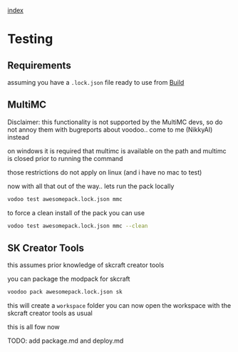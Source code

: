 [index](index)

# Testing

## Requirements

assuming you have a `.lock.json` file ready to use from
[Build](build)

## MultiMC

Disclaimer: this functionality is not supported by the MultiMC devs, so do not
annoy them with bugreports about voodoo.. come to me (NikkyAI) instead

on windows it is required that multimc is available on the path
and multimc is closed prior to running the command

those restrictions do not apply on linux (and i have no mac to test)

now with all that out of the way.. lets run the pack locally


```bash
vodoo test awesomepack.lock.json mmc
```

to force a clean install of the pack you can use

```bash
vodoo test awesomepack.lock.json mmc --clean
```

## SK Creator Tools

this assumes prior knowledge of skcraft creator tools

you can package the modpack for skcraft

````bash
voodoo pack awesomepack.lock.json sk
````

this will create a `workspace` folder
you can now open the workspace with the skcraft creator tools as usual


this is all fow now

TODO: add package.md and deploy.md
